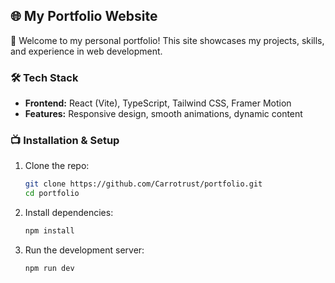## 🌐 My Portfolio Website  

🚀 Welcome to my personal portfolio! This site showcases my projects, skills, and experience in web development.  

### 🛠 Tech Stack  
- **Frontend:** React (Vite), TypeScript, Tailwind CSS, Framer Motion  
- **Features:** Responsive design, smooth animations, dynamic content  

### 📺 Installation & Setup  
1. Clone the repo:  
   ```sh
   git clone https://github.com/Carrotrust/portfolio.git
   cd portfolio
   ```  
2. Install dependencies:  
   ```sh
   npm install
   ```  
3. Run the development server:  
   ```sh
   npm run dev
   ```  
 

